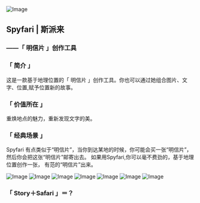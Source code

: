 ![Image](https://shadowcz007.github.io/Spyfari/logo.png)

## Spyfari | 斯派来

###  ——「 明信片 」创作工具

###  「 简介 」
这是一款基于地理位置的「 明信片 」创作工具。你也可以通过她组合图片、文字、位置,赋予位置新的故事。

### 「 价值所在 」
重焕地点的魅力，重新发现文字的美。

### 「 经典场景 」
Spyfari 有点类似于“明信片”，当你到达某地的时候，你可能会买一张“明信片”，然后你会把这张“明信片”邮寄出去。
如果用Spyfari,你可以毫不费劲的，基于地理位置创作一张，
有范的“明信片”出来。

![Image](https://shadowcz007.github.io/Spyfari/tip1.png)
![Image](https://shadowcz007.github.io/Spyfari/tip2.png)
![Image](https://shadowcz007.github.io/Spyfari/tip3.png)
![Image](https://shadowcz007.github.io/Spyfari/tip4.png)
![Image](https://shadowcz007.github.io/Spyfari/tip5.png)
![Image](https://shadowcz007.github.io/Spyfari/tip6.png)
![Image](https://shadowcz007.github.io/Spyfari/tip7.png)

### 「 Story＋Safari 」＝？
